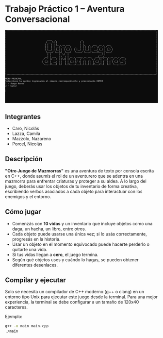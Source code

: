 # Trabajo Práctico 1 – Aventura Conversacional
![Captura](captura.png)

## Integrantes
- Caro, Nicolás  
- Lazza, Camila  
- Mazzolo, Nazareno  
- Porcel, Nicolás  

## Descripción
**"Otro Juego de Mazmorras"** es una aventura de texto por consola escrita en C++, donde asumís el rol de un aventurero que se adentra en una mazmorra para enfrentar criaturas y proteger a su aldea. A lo largo del juego, deberás usar los objetos de tu inventario de forma creativa, escribiendo verbos asociados a cada objeto para interactuar con los enemigos y el entorno.

## Cómo jugar
- Comenzás con **10 vidas** y un inventario que incluye objetos como una daga, un hacha, un libro, entre otros.
- Cada objeto puede usarse una única vez; si lo usás correctamente, progresás en la historia.
- Usar un objeto en el momento equivocado puede hacerte perderlo o quitarte una vida.
- Si tus vidas llegan a **cero**, el juego termina.
- Según qué objetos uses y cuándo lo hagas, se pueden obtener diferentes desenlaces.

## Compilar y ejecutar
Solo se necesita un compilador de C++ moderno (g++ o clang) en un entorno tipo Unix para ejecutar este juego desde la terminal. Para una mejor experiencia, la terminal se debe configurar a un tamaño de 120x40 caracteres.

Ejemplo:

```bash
g++ -o main main.cpp
./main
```
